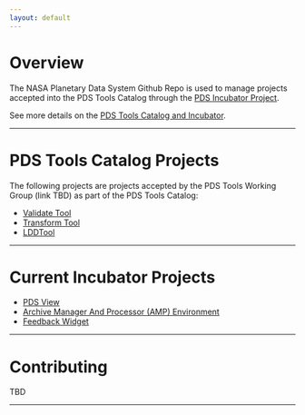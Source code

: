 ```yaml
---
layout: default
---
```


# Overview

The NASA Planetary Data System Github Repo is used to manage projects accepted into the PDS Tools Catalog through the [PDS Incubator Project](https://nasa-pds-incubator.github.io/).

See more details on the [PDS Tools Catalog and Incubator](#TBD).

---

# PDS Tools Catalog Projects

The following projects are projects accepted by the PDS Tools Working Group (link TBD) as part of the PDS Tools Catalog:

* [Validate Tool](https://pds.nasa.gov/tools/about/validate/)
* [Transform Tool](https://pds.nasa.gov/tools/about/transform/)
* [LDDTool](https://pds.nasa.gov/tools/about/ldd/)

---

# Current Incubator Projects

- [PDS View](https://github.com/NASA-PDS-Incubator/pds-view)
- [Archive Manager And Processor (AMP) Environment](https://github.com/archive-manager-and-processor/)
- [Feedback Widget](https://github.com/NASA-PDS-Incubator/feedback-widget)

---

# Contributing
TBD

---
